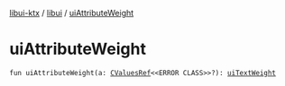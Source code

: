 [libui-ktx](../index.md) / [libui](index.md) / [uiAttributeWeight](./ui-attribute-weight.md)

# uiAttributeWeight

`fun uiAttributeWeight(a: `[`CValuesRef`](../kotlinx.cinterop/-c-values-ref/index.md)`<<ERROR CLASS>>?): `[`uiTextWeight`](ui-text-weight.md)